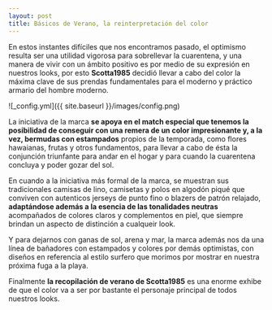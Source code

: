 ```yaml
---
layout: post
title: Básicos de Verano, la reinterpretación del color
---
```


<p>En estos instantes difíciles que nos encontramos pasado, el optimismo resulta ser una utilidad vigorosa para sobrellevar la cuarentena, y una manera de vivir con un ámbito positivo es por medio de su expresión en nuestros looks, por esto <strong>Scotta1985</strong> decidió llevar a cabo del color la máxima clave de sus prendas fundamentales para el moderno y práctico armario del hombre moderno.</p>

![_config.yml]({{ site.baseurl }}/images/config.png)

<p>La iniciativa de la marca <strong>se apoya en el match especial que tenemos la posibilidad de conseguir con una remera de un color impresionante y, a la vez, bermudas con estampados</strong> propios de la temporada, como flores hawaianas, frutas y otros fundamentos, para llevar a cabo de ésta la conjunción triunfante para andar en el hogar y para cuando la cuarentena concluya y poder gozar del sol.</p> <p>En cuando a la iniciativa más formal de la marca, se muestran sus tradicionales camisas de lino, camisetas y polos en algodón piqué que conviven con autenticos jerseys de punto fino o blazers de patrón relajado, <strong>adaptándose además a la esencia de las tonalidades neutras</strong> acompañados de colores claros y complementos en piel, que siempre brindan un aspecto de distinción a cualqueir look.</p> <p>Y para dejarnos con ganas de sol, arena y mar, la marca además nos da una línea de bañadores con estampados y colores por demás optimistas, con diseños en referencia al estilo surfero que morimos por mostrar en nuestra próxima fuga a la playa.</p> <p>Finalmente <strong>la recopilación de verano de Scotta1985</strong> es una enorme exhibe de que el color va a ser por bastante el personaje principal de todos nuestros looks.</p>   
